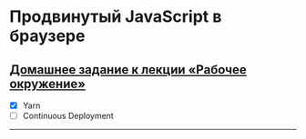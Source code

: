 # Продвинутый JavaScript в браузере
## [Домашнее задание к лекции «Рабочее окружение»](https://github.com/TomSG03/ahj-homeworks/tree/master/env) 
- [x] Yarn
- [ ] Continuous Deployment

---

